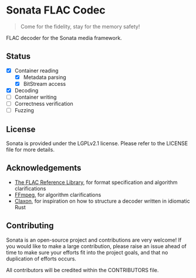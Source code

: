# Sonata FLAC Codec

 > Come for the fidelity, stay for the memory safety!

FLAC decoder for the Sonata media framework.

## Status

- [x] Container reading
  - [x] Metadata parsing
  - [x] BitStream access
- [x] Decoding
- [ ] Container writing
- [ ] Correctness verification
- [ ] Fuzzing

## License

Sonata is provided under the LGPLv2.1 license. Please refer to the LICENSE file for more details.

## Acknowledgements

 * [The FLAC Reference Library](https://github.com/xiph/flac), for format specification and algorithm clarifications
 * [FFmpeg](https://github.com/FFmpeg/FFmpeg), for algorithm clarifications
 * [Claxon](https://github.com/ruuda/claxon), for inspiration on how to structure a decoder written in idiomatic Rust

## Contributing

Sonata is an open-source project and contributions are very welcome! If you would like to make a large contribution, please raise an issue ahead of time to make sure your efforts fit into the project goals, and that no duplication of efforts occurs.

All contributors will be credited within the CONTRIBUTORS file.
